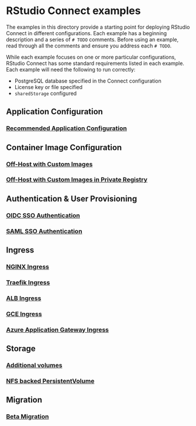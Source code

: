 # RStudio Connect examples

The examples in this directory provide a starting point for deploying RStudio Connect in
different configurations. Each example has a beginning description and a series of `# TODO` comments.
Before using an example, read through all the comments and ensure you address each `# TODO`.

While each example focuses on one or more particular configurations, RStudio Connect has some
standard requirements listed in each example. Each example will need the following to run correctly:
- PostgreSQL database specified in the Connect configuration
- License key or file specified
- `sharedStorage` configured


## Application Configuration

### [Recommended Application Configuration](./application-configuration/rstudio-connect-recommended-app-config.yaml)

## Container Image Configuration

### [Off-Host with Custom Images](./container-images/rstudio-connect-custom-image.yaml)

### [Off-Host with Custom Images in Private Registry](./container-images/rstudio-connect-custom-image-private.yaml)

## Authentication & User Provisioning

### [OIDC SSO Authentication](./auth/rstudio-connect-oidc.yaml)

### [SAML SSO Authentication](./auth/rstudio-connect-saml.yaml)

## Ingress

### [NGINX Ingress](./ingress/rstudio-connect-nginx-ingress.yaml)

### [Traefik Ingress](./ingress/rstudio-connect-traefik-ingress.yaml)

### [ALB Ingress](./ingress/rstudio-connect-alb-ingress.yaml)

### [GCE Ingress](./ingress/rstudio-connect-gce-ingress.yaml)

### [Azure Application Gateway Ingress](./ingress/rstudio-connect-azure-application-gateway-ingress.yaml)

## Storage

### [Additional volumes](./storage/rstudio-connect-with-additional-mounts.yaml)

### [NFS backed PersistentVolume](./storage/rstudio-connect-with-pv.yaml)

## Migration

### [Beta Migration](./beta-migration)
